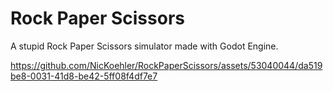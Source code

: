 # Rock Paper Scissors

A stupid Rock Paper Scissors simulator made with Godot Engine.

https://github.com/NicKoehler/RockPaperScissors/assets/53040044/da519be8-0031-41d8-be42-5ff08f4df7e7

